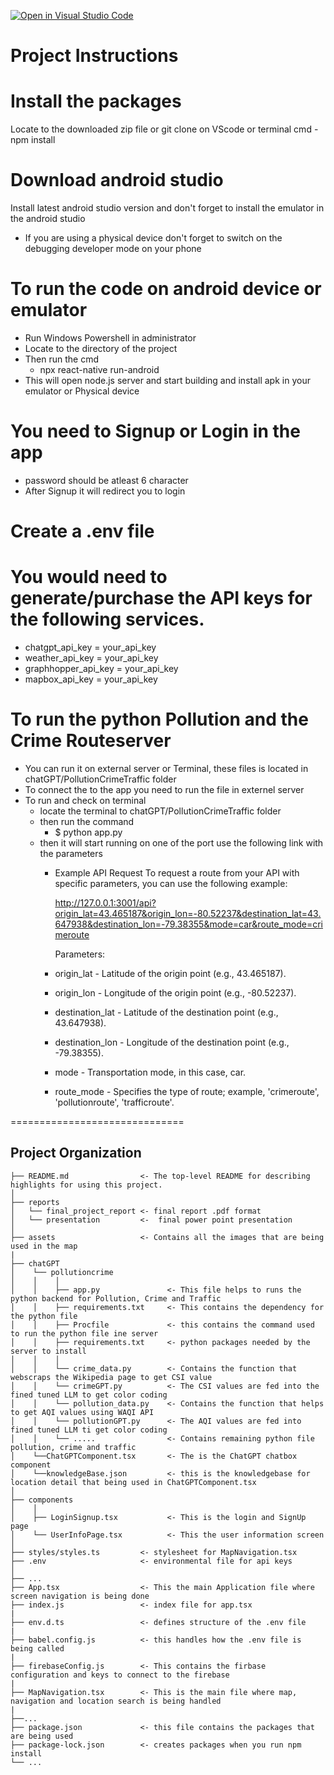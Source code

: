 [![Open in Visual Studio Code](https://classroom.github.com/assets/open-in-vscode-718a45dd9cf7e7f842a935f5ebbe5719a5e09af4491e668f4dbf3b35d5cca122.svg)](https://classroom.github.com/online_ide?assignment_repo_id=14937100&assignment_repo_type=AssignmentRepo)


Project Instructions
==============================
# Install the packages
Locate to the downloaded zip file or git clone on VScode or terminal
cmd - npm install 

# Download android studio
Install latest android studio version and don't forget to install the emulator in the android studio
- If you are using a physical device don't forget to switch on the debugging developer mode on your phone

# To run the code on android device or emulator
- Run Windows Powershell in administrator
- Locate to the directory of the project
- Then run the cmd
  -  npx react-native run-android
- This will open node.js server and start building and install apk in your emulator or Physical device

# You need to Signup or Login in the app
- password should be atleast 6 character
- After Signup it will redirect you to login

# Create a .env file 
# You would need to generate/purchase the API keys for the following services.
- chatgpt_api_key = your_api_key
- weather_api_key = your_api_key
- graphhopper_api_key = your_api_key
- mapbox_api_key = your_api_key

# To run the python Pollution and the Crime Routeserver
- You can run it on external server or Terminal, these files is located in chatGPT/PollutionCrimeTraffic folder
- To connect the to the app you need to run the file in externel server
- To run and check on terminal
  - locate the terminal to chatGPT/PollutionCrimeTraffic folder
  - then run the command
    - $ python app.py
  - then it will start running on one of the port use the following link with the parameters
      - Example API Request
        To request a route from your API with specific parameters, you can use the following example:

        http://127.0.0.1:3001/api?origin_lat=43.465187&origin_lon=-80.52237&destination_lat=43.647938&destination_lon=-79.38355&mode=car&route_mode=crimeroute
        
        Parameters:

      - origin_lat - Latitude of the origin point (e.g., 43.465187).
      - origin_lon - Longitude of the origin point (e.g., -80.52237).
      - destination_lat - Latitude of the destination point (e.g., 43.647938).
      - destination_lon - Longitude of the destination point (e.g., -79.38355).
      - mode - Transportation mode, in this case, car.
      - route_mode - Specifies the type of route; example, 'crimeroute', 'pollutionroute', 'trafficroute'.

==============================

Project Organization
------------

    ├── README.md                <- The top-level README for describing highlights for using this project.
    │
    ├── reports
    │   └── final_project_report <- final report .pdf format
    │   └── presentation         <-  final power point presentation
    │
    ├── assets                   <- Contains all the images that are being used in the map
    |
    ├── chatGPT
    │    └── pollutioncrime
    │    │    │
    │    │    ├── app.py               <- This file helps to runs the python backend for Pollution, Crime and Traffic
    │    │    ├── requirements.txt     <- This contains the dependency for the python file
    │    │    ├── Procfile             <- this contains the command used to run the python file ine server
    │    │    ├── requirements.txt     <- python packages needed by the server to install
    │    │    │
    │    │    └── crime_data.py        <- Contains the function that webscraps the Wikipedia page to get CSI value
    │    │    └── crimeGPT.py          <- The CSI values are fed into the fined tuned LLM to get color coding
    │    │    └── pollution_data.py    <- Contains the function that helps to get AQI values using WAQI API
    │    │    └── pollutionGPT.py      <- The AQI values are fed into fined tuned LLM ti get color coding
    │    │    └── .....                <- Contains remaining python file pollution, crime and traffic
    │    └──ChatGPTComponent.tsx       <- The is the ChatGPT chatbox component
    │    └──knowledgeBase.json         <- this is the knowledgebase for location detail that being used in ChatGPTComponent.tsx
    │
    ├── components
    │    │
    │    ├── LoginSignup.tsx           <- This is the login and SignUp page
    │    └── UserInfoPage.tsx          <- This the user information screen
    │
    ├── styles/styles.ts         <- stylesheet for MapNavigation.tsx
    ├── .env                     <- environmental file for api keys
    │
    ├── ...
    ├── App.tsx                  <- This the main Application file where screen navigation is being done
    ├── index.js                 <- index file for app.tsx
    |
    ├── env.d.ts                 <- defines structure of the .env file
    |
    ├── babel.config.js          <- this handles how the .env file is being called
    |
    ├── firebaseConfig.js        <- This contains the firbase configuration and keys to connect to the firebase
    |
    ├── MapNavigation.tsx        <- This is the main file where map, navigation and location search is being handled
    |
    ├──...
    ├── package.json             <- this file contains the packages that are being used
    ├── package-lock.json        <- creates packages when you run npm install
    └── ...



